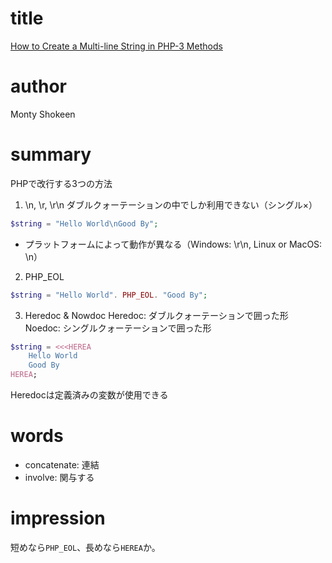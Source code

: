 # title
[How to Create a Multi-line String in PHP-3 Methods](https://code.tutsplus.com/tutorials/how-to-create-a-multi-line-string-in-php-3-methods--cms-39425)

# author
Monty Shokeen

# summary
PHPで改行する3つの方法
1. \n, \r, \r\n
ダブルクォーテーションの中でしか利用できない（シングル×）
```php
$string = "Hello World\nGood By";
```
- プラットフォームによって動作が異なる（Windows: \r\n, Linux or MacOS: \n）
2. PHP_EOL
```php
$string = "Hello World". PHP_EOL. "Good By";
```
3. Heredoc & Nowdoc
Heredoc: ダブルクォーテーションで囲った形
Noedoc: シングルクォーテーションで囲った形
```php
$string = <<<HEREA
    Hello World
    Good By
HEREA;
```
Heredocは定義済みの変数が使用できる


# words
- concatenate: 連結
- involve: 関与する

# impression
短めなら`PHP_EOL`、長めなら`HEREA`か。